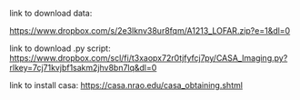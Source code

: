 link to download data:

https://www.dropbox.com/s/2e3lknv38ur8fqm/A1213_LOFAR.zip?e=1&dl=0

link to download .py script:
https://www.dropbox.com/scl/fi/t3xaopx72r0tjfyfcj7py/CASA_Imaging.py?rlkey=7cj71kvjbf1sakm2jhv8bn7lq&dl=0

link to install casa:
https://casa.nrao.edu/casa_obtaining.shtml